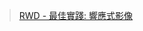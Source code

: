 > [RWD - 最佳實踐: 響應式影像](https://docs.f2e.idv.tw/css/rwd-best-practices.html#%E9%9F%BF%E6%87%89%E5%BC%8F%E5%BD%B1%E5%83%8F-1)